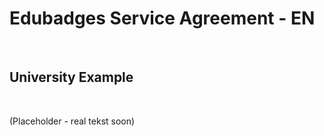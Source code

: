 Edubadges Service Agreement - EN
================================

 

University Example
------------------

 

(Placeholder - real tekst soon)
